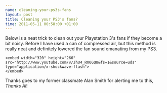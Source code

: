 ```yaml
--- 
name: cleaning-your-ps3s-fans
layout: post
title: Cleaning your PS3's fans?
time: 2011-05-11 00:58:00 +01:00
---
```

Below is a neat trick to clean out your Playstation 3's fans if 
they become a bit noisy. Before I have used a can of compressed air, 
but this method is really neat and definitely lowered the fan sound 
emanating from my PS3.

<object class="BLOGGER-youtube-video" classid="clsid:D27CDB6E-AE6D-11cf-96B8-444553540000" codebase="http://download.macromedia.com/pub/shockwave/cabs/flash/swflash.cab#version=6,0,40,0" data-thumbnail-src="http://1.gvt0.com/vi/JhU4_Rm0GQU/0.jpg" height="266" width="320">
	<param name="movie" value="http://www.youtube.com/v/JhU4_Rm0GQU&fs=1&source=uds" />
	<param name="bgcolor" value="#FFFFFF" />
	
	<embed width="320" height="266" src="http://www.youtube.com/v/JhU4_Rm0GQU&fs=1&source=uds" type="application/x-shockwave-flash">
	</embed>
</object>

Thanks goes to my former classmate Alan Smith for alerting me to this, *Thanks Al*!

